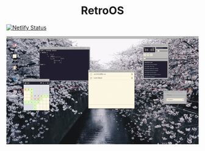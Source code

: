 <h1 align="center">RetroOS</h1>

[![Netlify Status](https://api.netlify.com/api/v1/badges/8c47573e-173f-4942-a5bc-c75b126c6c47/deploy-status)](https://app.netlify.com/sites/retroos/deploys)

<p align="center">
  <img alt="screenshot" src="/media/screenshot.png" />
</p>
